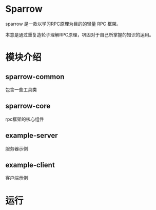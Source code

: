 # Sparrow

sparrow 是一款以学习RPC原理为目的的轻量 RPC 框架。

本意是通过重复造轮子理解RPC原理，巩固对于自己所掌握的知识的运用。

# 模块介绍

## sparrow-common

包含一些工具类

## sparrow-core

rpc框架的核心组件

## example-server

服务器示例

## example-client

客户端示例

# 运行
